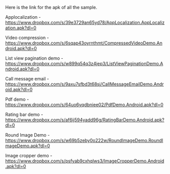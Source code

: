 Here is the link for the apk of all the sample.

Applocalization -  https://www.dropbox.com/s/39e3729an65yd78/AppLocalization.AppLocalization.apk?dl=0

Video compression -  
https://www.dropbox.com/s/6sqap43oyrnthmt/CompressedVideoDemo.Android.apk?dl=0

List view pagination demo - 
  https://www.dropbox.com/s/w899q54q3z4jep3/ListViewPaginationDemo.Android.apk?dl=0

Call message email - 
  https://www.dropbox.com/s/9axu7sfbd3t68sj/CallMessageEmailDemo.Android.apk?dl=0

Pdf demo - 
  https://www.dropbox.com/s/64uo6yqdbniee02/PdfDemo.Android.apk?dl=0

Rating bar demo - 
   https://www.dropbox.com/s/af6ij594yadd96g/RatingBarDemo.Android.apk?dl=0

Round Image Demo - 
   https://www.dropbox.com/s/w69b5zeby0o222w/RoundImageDemo.RoundImageDemo.apk?dl=0

Image cropper demo - 
    https://www.dropbox.com/s/psfyab9cxhqlws3/ImageCropperDemo.Android.apk?dl=0
